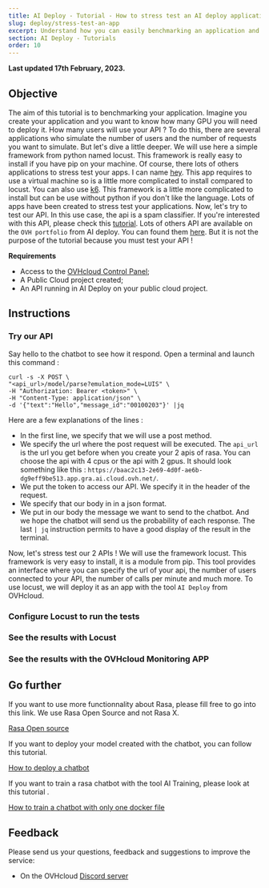 ```yaml
---
title: AI Deploy - Tutorial - How to stress test an AI deploy application
slug: deploy/stress-test-an-app
excerpt: Understand how you can easily benchmarking an application and see his limitations
section: AI Deploy - Tutorials
order: 10
---
```


**Last updated 17th February, 2023.**

## Objective

The aim of this tutorial is to benchmarking your application. Imagine you create your application and you want to know how many GPU you will need to deploy it. How many users will use your API ? To do this, there are several applications who simulate the number of users and the number of requests you want to simulate. But let's dive a little deeper. We will use here a simple framework from python named locust. This framework is really easy to install if you have pip on your machine. Of course, there lots of others applications to stress test your apps. I can name [hey](https://github.com/rakyll/hey). This app requires to use a virtual machine so is a little more complicated to install compared to locust. You can also use [k6](https://k6.io/docs/test-types/stress-testing/). This framework is a little more complicated to install but can be use without python if you don't like the language. Lots of apps have been created to stress test your applications. Now, let's try to test our API. In this use case, the api is a spam classifier. If you're interested with this API, please check this [tutorial](https://docs.ovh.com/fr/publiccloud/ai/deploy/tuto-fastapi-spam-classifier/). Lots of others API are available on the `OVH portfolio` from AI deploy. You can found them [here](https://docs.ovh.com/fr/publiccloud/ai/deploy/apps-portfolio/). But it is not the purpose of the tutorial because you must test your API ! 

**Requirements**

- Access to the [OVHcloud Control Panel](https://www.ovh.com/auth/?action=gotomanager&from=https://www.ovh.co.uk/&ovhSubsidiary=GB);
- A Public Cloud project created;
- An API running in AI Deploy on your public cloud project. 

## Instructions


### Try our API

Say hello to the chatbot to see how it respond. Open a terminal and launch this command :
```console 
curl -s -X POST \ 
"<api_url>/model/parse?emulation_mode=LUIS" \
-H "Authorization: Bearer <token>" \
-H "Content-Type: application/json" \
-d '{"text":"Hello","message_id":"00100203"}' |jq
```

Here are a few explanations of the lines : 
- In the first line, we specify that we will use a post method. 
- We specify the url where the post request will be executed. The `api_url` is the url you get before when you create your 2 apis of rasa. You can choose the api with 4 cpus or the api with 2 gpus. It should look something like this : `https://baac2c13-2e69-4d0f-ae6b-dg9eff9be513.app.gra.ai.cloud.ovh.net/`. 
- We put the token to access our API. We specify it in the header of the request. 
- We specify that our body in in a json format.
- We put in our body the message we want to send to the chatbot. And we hope the chatbot will send us the probability of each response. The last `| jq` instruction permits to have a good display of the result in the terminal. 

Now, let's stress test our 2 APIs ! We will use the framework locust. This framework is very easy to install, it is a module from pip. This tool provides an interface where you can specify the url of your api, the number of users connected to your API, the number of calls per minute and much more. To use locust, we will deploy it as an app with the tool `AI Deploy` from OVHcloud. 

### Configure Locust to run the tests

 
### See the results with Locust


### See the results with the OVHcloud Monitoring APP


## Go further

If you want to use more functionnality about Rasa, please fill free to go into this link. We use Rasa Open Source and not Rasa X. 

[Rasa Open source](https://rasa.com/docs/rasa/)

If you want to deploy your model created with the chatbot, you can follow this tutorial. 

[How to deploy a chatbot](https://confluence.ovhcloud.tools/display/~victor.vitcheff@corp.ovh.com/Part+3+deploy+your+rasa+chatbot+with+a+simple+django+app)

If you want to train a rasa chatbot with the tool AI Training, please look at this tutorial .

[How to train a chatbot with only one docker file](https://confluence.ovhcloud.tools/display/~victor.vitcheff@corp.ovh.com/Part+2+Train+a+rasa+chatbot+with+one+docker+file)

## Feedback

Please send us your questions, feedback and suggestions to improve the service:

- On the OVHcloud [Discord server](https://discord.com/invite/vXVurFfwe9)